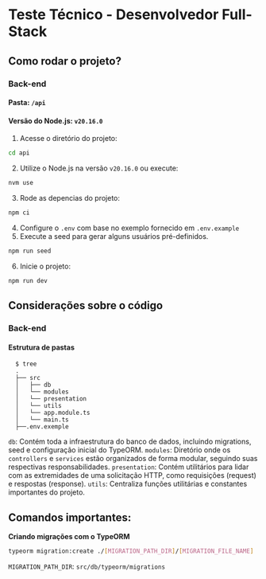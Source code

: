 # Teste Técnico - Desenvolvedor Full-Stack

## Como rodar o projeto?

### Back-end

#### Pasta: `/api`
#### Versão do Node.js: `v20.16.0`

1. Acesse o diretório do projeto:
```bash
cd api
```

2. Utilize o Node.js na versão `v20.16.0` ou execute:
```bash
nvm use
```

3. Rode as depencias do projeto:
```bash
npm ci
```

4. Configure o `.env` com base no exemplo fornecido em `.env.example`
5. Execute a seed para gerar alguns usuários pré-definidos.
```bash
npm run seed
```

6. Inicie o projeto:
```bash
npm run dev
```

## Considerações sobre o código

### Back-end

#### Estrutura de pastas
```shell
  $ tree
  .
  ├── src
  │   ├── db
  │   └── modules
  │   └── presentation
  │   └── utils
  │   └── app.module.ts
  │   └── main.ts
  ├──.env.exemple
```
`db`: Contém toda a infraestrutura do banco de dados, incluindo migrations, seed e configuração inicial do TypeORM.
`modules`: Diretório onde os `controllers` e `services` estão organizados de forma modular, seguindo suas respectivas responsabilidades.
`presentation`: Contém utilitários para lidar com as extremidades de uma solicitação HTTP, como requisições (request) e respostas (response).
`utils`: Centraliza funções utilitárias e constantes importantes do projeto.

## Comandos importantes:

**Criando migrações com o TypeORM**
```bash
typeorm migration:create ./[MIGRATION_PATH_DIR]/[MIGRATION_FILE_NAME]
```

`MIGRATION_PATH_DIR`: `src/db/typeorm/migrations`

